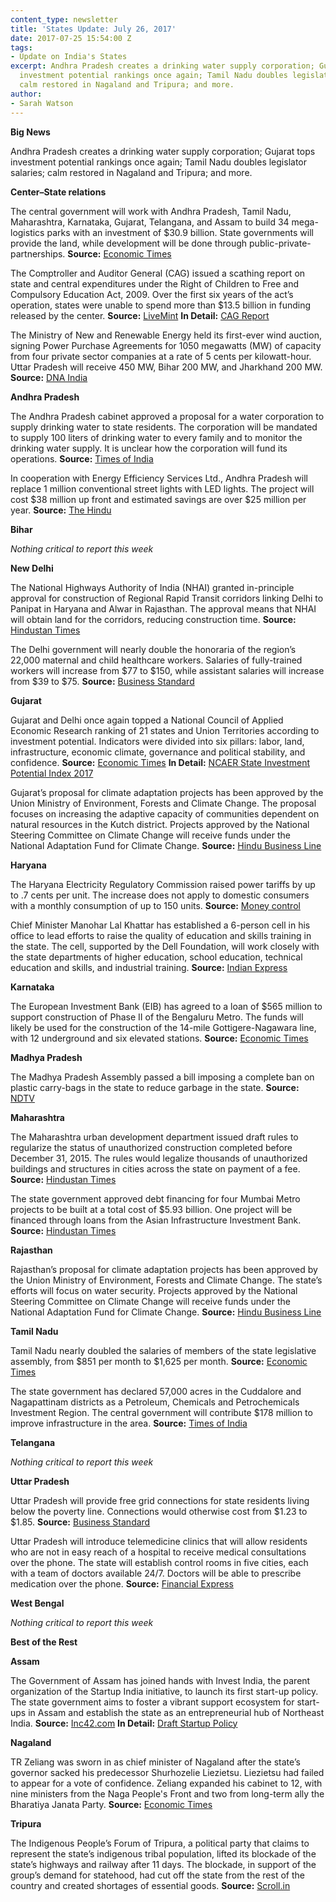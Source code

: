 ```yaml
---
content_type: newsletter
title: 'States Update: July 26, 2017'
date: 2017-07-25 15:54:00 Z
tags:
- Update on India's States
excerpt: Andhra Pradesh creates a drinking water supply corporation; Gujarat tops
  investment potential rankings once again; Tamil Nadu doubles legislator salaries;
  calm restored in Nagaland and Tripura; and more.
author:
- Sarah Watson
---
```


**Big News**

Andhra Pradesh creates a drinking water supply corporation; Gujarat tops investment potential rankings once again; Tamil Nadu doubles legislator salaries; calm restored in Nagaland and Tripura; and more.

**Center–State relations**

The central government will work with Andhra Pradesh, Tamil Nadu, Maharashtra, Karnataka, Gujarat, Telangana, and Assam to build 34 mega-logistics parks with an investment of $30.9 billion. State governments will provide the land, while development will be done through public-private-partnerships. **Source:** [Economic Times](http://economictimes.indiatimes.com/news/economy/infrastructure/government-approves-plan-to-build-34-mega-multi-modal-logistics-parks-at-an-investment-of-rs-2-lakh-cr/articleshow/59690653.cms)

The Comptroller and Auditor General (CAG) issued a scathing report on state and central expenditures under the Right of Children to Free and Compulsory Education Act, 2009. Over the first six years of the act’s operation, states were unable to spend more than $13.5 billion in funding released by the center. **Source:** [LiveMint](http://www.livemint.com/Politics/zawzUaawjG9bTJrIdX99IK/Rs87000-crore-of-right-to-education-funds-unused-by-states.html) **In Detail:** [CAG Report](http://www.cag.gov.in/sites/default/files/audit_report_files/Report_No.23_of_2017_%E2%80%93_Compliance_audit_Union_Government_Implementation_of_Right_of_Children_to_Free_and_Compulsory_Education_Act%2C_2009.pdf)

The Ministry of New and Renewable Energy held its first-ever wind auction, signing Power Purchase Agreements for 1050 megawatts (MW) of capacity from four private sector companies at a rate of 5 cents per kilowatt-hour. Uttar Pradesh will receive 450 MW, Bihar 200 MW, and Jharkhand 200 MW. **Source:** [DNA India](http://www.dnaindia.com/business/report-piyush-goyal-sanctions-purchase-of-1050-mw-of-wind-power-2509910)

**Andhra Pradesh**

The Andhra Pradesh cabinet approved a proposal for a water corporation to supply drinking water to state residents. The corporation will be mandated to supply 100 liters of drinking water to every family and to monitor the drinking water supply. It is unclear how the corporation will fund its operations. **Source:** [Times of India](http://timesofindia.indiatimes.com/city/vijayawada/cabinet-clears-ap-drinking-water-supply-corporation/articleshow/59655198.cms)

In cooperation with Energy Efficiency Services Ltd., Andhra Pradesh will replace 1 million conventional street lights with LED lights. The project will cost $38 million up front and estimated savings are over $25 million per year. **Source:** [The Hindu](http://www.thehindu.com/todays-paper/tp-national/tp-andhrapradesh/led-streetlights-in-7024-villages/article19299148.ece)

**Bihar**

*Nothing critical to report this week*

**New Delhi**

The National Highways Authority of India (NHAI) granted in-principle approval for construction of Regional Rapid Transit corridors linking Delhi to Panipat in Haryana and Alwar in Rajasthan. The approval means that NHAI will obtain land for the corridors, reducing construction time. **Source:** [Hindustan Times](http://www.hindustantimes.com/delhi-news/rapid-rail-projects-connecting-delhi-to-alwar-and-panipat-get-approval/story-MhnjmteJdY7KwC9F0xSZjO.html)

The Delhi government will nearly double the honoraria of the region’s 22,000 maternal and child healthcare workers. Salaries of fully-trained workers will increase from $77 to $150, while assistant salaries will increase from $39 to $75. **Source:** [Business Standard](http://www.business-standard.com/article/news-ians/delhi-government-doubles-honorarium-for-anganwadi-workers-helpers-117072200478_1.html)

**Gujarat**

Gujarat and Delhi once again topped a National Council of Applied Economic Research ranking of 21 states and Union Territories according to investment potential. Indicators were divided into six pillars: labor, land, infrastructure, economic climate, governance and political stability, and confidence. **Source:** [Economic Times](http://economictimes.indiatimes.com/news/politics-and-nation/gujarat-retains-top-slot-of-states-with-most-investment-potential/articleshow/59661570.cms) **In Detail:** [NCAER State Investment Potential Index 2017](http://www.ncaer.org/uploads/photo-gallery/files/1500629311N-SIPI_2017.pdf)

Gujarat’s proposal for climate adaptation projects has been approved by the Union Ministry of Environment, Forests and Climate Change. The proposal focuses on increasing the adaptive capacity of communities dependent on natural resources in the Kutch district. Projects approved by the National Steering Committee on Climate Change will receive funds under the National Adaptation Fund for Climate Change. **Source:** [Hindu Business Line](http://www.thehindubusinessline.com/news/national/climate-projects-of-three-states-get-centres-nod/article9779021.ece)

**Haryana**

The Haryana Electricity Regulatory Commission raised power tariffs by up to .7 cents per unit. The increase does not apply to domestic consumers with a monthly consumption of up to 150 units. **Source:** [Money control](http://www.moneycontrol.com/news/trends/current-affairs-trends/power-tariff-increased-in-haryana-opposition-slams-bjp-govt-2330489.html)

Chief Minister Manohar Lal Khattar has established a 6-person cell in his office to lead efforts to raise the quality of education and skills training in the state. The cell, supported by the Dell Foundation, will work closely with the state departments of higher education, school education, technical education and skills, and industrial training. **Source:** [Indian Express](http://indianexpress.com/article/india/haryana-govt-aims-to-raise-education-quality-employability-4756898/)

**Karnataka**

The European Investment Bank (EIB) has agreed to a loan of $565 million to support construction of Phase II of the Bengaluru Metro. The funds will likely be used for the construction of the 14-mile Gottigere-Nagawara line, with 12 underground and six elevated stations. **Source:** [Economic Times](http://economictimes.indiatimes.com/industry/transportation/railways/bengaluru-metro-phase-ii-gets-rs-3650-crore-boost/articleshow/59643872.cms)

**Madhya Pradesh**

The Madhya Pradesh Assembly passed a bill imposing a complete ban on plastic carry-bags in the state to reduce garbage in the state. **Source:** [NDTV](http://www.ndtv.com/india-news/madhya-pradesh-assembly-passes-bill-banning-plastic-carry-bags-1727400)

**Maharashtra**

The Maharashtra urban development department issued draft rules to regularize the status of unauthorized construction completed before December 31, 2015. The rules would legalize thousands of unauthorized buildings and structures in cities across the state on payment of a fee. **Source:** [Hindustan Times](http://www.hindustantimes.com/mumbai-news/maharashtra-issues-draft-rules-to-regularise-illegal-constructions/story-mCP8jNTIv1GXtTWtdPeaaP.html)

The state government approved debt financing for four Mumbai Metro projects to be built at a total cost of $5.93 billion. One project will be financed through loans from the Asian Infrastructure Investment Bank. **Source:** [Hindustan Times](http://www.hindustantimes.com/mumbai-news/maharashtra-approves-bank-guarantees-loan-sanctions-for-four-metro-projects/story-xvgsWOOTF4U0M1ot4KTOUO.html)

**Rajasthan**

Rajasthan’s proposal for climate adaptation projects has been approved by the Union Ministry of Environment, Forests and Climate Change. The state’s efforts will focus on water security. Projects approved by the National Steering Committee on Climate Change will receive funds under the National Adaptation Fund for Climate Change. **Source:** [Hindu Business Line](http://www.thehindubusinessline.com/news/national/climate-projects-of-three-states-get-centres-nod/article9779021.ece)

**Tamil Nadu**

Tamil Nadu nearly doubled the salaries of members of the state legislative assembly, from $851 per month to $1,625 per month. **Source:** [Economic Times](http://economictimes.indiatimes.com/news/politics-and-nation/tamil-nadu-doubles-mlas-salaries-to-over-rs-1-lakh-per-month/articleshow/59663900.cms)

The state government has declared 57,000 acres in the Cuddalore and Nagapattinam districts as a Petroleum, Chemicals and Petrochemicals Investment Region. The central government will contribute $178 million to improve infrastructure in the area. **Source:** [Times of India](http://timesofindia.indiatimes.com/city/chennai/govt-notifies-45-tn-villages-to-be-part-of-petrochemical-hub/articleshow/59708814.cms)

**Telangana**

*Nothing critical to report this week*

**Uttar Pradesh**

Uttar Pradesh will provide free grid connections for state residents living below the poverty line. Connections would otherwise cost from $1.23 to $1.85. **Source:** [Business Standard](http://www.business-standard.com/article/news-cm/niti-aayog-approves-rs-18k-crore-investment-for-200-kmph-rail-projects-for-2-major-routes-says-suresh-prabhu-117072400143_1.html)

Uttar Pradesh will introduce telemedicine clinics that will allow residents who are not in easy reach of a hospital to receive medical consultations over the phone. The state will establish control rooms in five cities, each with a team of doctors available 24/7. Doctors will be able to prescribe medication over the phone. **Source:** [Financial Express](http://www.financialexpress.com/india-news/uttar-pradesh-governement-planning-to-strengthen-telemedicine-services/776204/)

**West Bengal**

*Nothing critical to report this week*

**Best of the Rest**

**Assam**

The Government of Assam has joined hands with Invest India, the parent organization of the Startup India initiative, to launch its first start-up policy. The state government aims to foster a vibrant support ecosystem for start-ups in Assam and establish the state as an entrepreneurial hub of Northeast India. **Source:** [Inc42.com](https://inc42.com/buzz/assam-invest-india-startup-policy/) **In Detail:** [Draft Startup Policy](https://easeofdoingbusinessinassam.in/homepage/draft_post/images/Assam%20Startup%20Policy%20Final%20Draft%20V5_Formatted.pdf)

**Nagaland**

TR Zeliang was sworn in as chief minister of Nagaland after the state’s governor sacked his predecessor Shurhozelie Liezietsu. Liezietsu had failed to appear for a vote of confidence. Zeliang expanded his cabinet to 12, with nine ministers from the Naga People's Front and two from long-term ally the Bharatiya Janata Party. **Source:** [Economic Times](http://economictimes.indiatimes.com/news/politics-and-nation/nagaland-cm-tr-zeliang-expands-cabinet-with-induction-of-one-more-minister/articleshow/59733857.cms)

**Tripura**

The Indigenous People’s Forum of Tripura, a political party that claims to represent the state’s indigenous tribal population, lifted its blockade of the state’s highways and railway after 11 days. The blockade, in support of the group’s demand for statehood, had cut off the state from the rest of the country and created shortages of essential goods. **Source:** [Scroll.in](https://scroll.in/article/844652/tripura-rail-road-blockade-ends-but-the-statehood-demand-behind-it-remains-crucial-in-poll-run-up)

